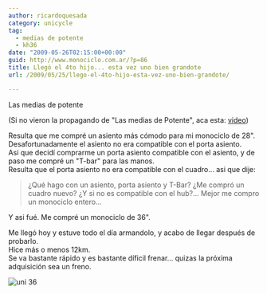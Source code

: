 ```yaml
---
author: ricardoquesada
category: unicycle
tag:
  - medias de potente
  - kh36
date: "2009-05-26T02:15:00+00:00"
guid: http://www.monociclo.com.ar/?p=86
title: Llegó el 4to hijo... esta vez uno bien grandote
url: /2009/05/25/llego-el-4to-hijo-esta-vez-uno-bien-grandote/

---
```

Las medias de potente

(Si no vieron la propagando de "Las medias de Potente", aca esta: [video](https://www.youtube.com/watch?v=8gQ99UOaWOw))

Resulta que me compré un asiento más cómodo para mi monociclo de 28".  
Desafortunadamente el asiento no era compatible con el porta asiento.  
Asi que decidí comprarme un porta asiento compatible con el asiento, y de paso me compré un "T-bar" para las manos.  
Resulta que el porta asiento no era compatible con el cuadro... asi que dije:  

> ¿Qué hago con un asiento, porta asiento y T-Bar? ¿Me compró un cuadro nuevo? ¿Y si no es compatible con el hub?... Mejor me compro un monociclo entero...  

Y asi fué. Me compré un monociclo de 36".  
 
Me llegó hoy y estuve todo el día armandolo, y acabo de llegar después de probarlo.  
Hice más o menos 12km.  
Se va bastante rápido y es bastante díficil frenar... quizas la próxima adquisición sea un freno.

![uni 36](/images/llego-el-4to-hijo-esta-vez-uno-bien-grandote.jpg)
